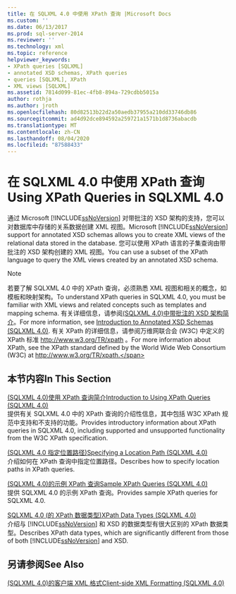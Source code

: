 ```yaml
---
title: 在 SQLXML 4.0 中使用 XPath 查询 |Microsoft Docs
ms.custom: ''
ms.date: 06/13/2017
ms.prod: sql-server-2014
ms.reviewer: ''
ms.technology: xml
ms.topic: reference
helpviewer_keywords:
- XPath queries [SQLXML]
- annotated XSD schemas, XPath queries
- queries [SQLXML], XPath
- XML views [SQLXML]
ms.assetid: 7814d099-81ec-4fb8-894a-729cdbb5015a
author: rothja
ms.author: jroth
ms.openlocfilehash: 80d82513b22d2a50aedb37955a210dd33746db86
ms.sourcegitcommit: ad4d92dce894592a259721a1571b1d8736abacdb
ms.translationtype: MT
ms.contentlocale: zh-CN
ms.lasthandoff: 08/04/2020
ms.locfileid: "87588433"
---
```

# <a name="using-xpath-queries-in-sqlxml-40"></a><span data-ttu-id="9a413-102">在 SQLXML 4.0 中使用 XPath 查询</span><span class="sxs-lookup"><span data-stu-id="9a413-102">Using XPath Queries in SQLXML 4.0</span></span>
  <span data-ttu-id="9a413-103">通过 Microsoft [!INCLUDE[ssNoVersion](../../includes/ssnoversion-md.md)] 对带批注的 XSD 架构的支持，您可以对数据库中存储的关系数据创建 XML 视图。</span><span class="sxs-lookup"><span data-stu-id="9a413-103">Microsoft [!INCLUDE[ssNoVersion](../../includes/ssnoversion-md.md)] support for annotated XSD schemas allows you to create XML views of the relational data stored in the database.</span></span> <span data-ttu-id="9a413-104">您可以使用 XPath 语言的子集查询由带批注的 XSD 架构创建的 XML 视图。</span><span class="sxs-lookup"><span data-stu-id="9a413-104">You can use a subset of the XPath language to query the XML views created by an annotated XSD schema.</span></span>  
  
> [!NOTE]  
>  <span data-ttu-id="9a413-105">若要了解 SQLXML 4.0 中的 XPath 查询，必须熟悉 XML 视图和相关的概念，如模板和映射架构。</span><span class="sxs-lookup"><span data-stu-id="9a413-105">To understand XPath queries in SQLXML 4.0, you must be familiar with XML views and related concepts such as templates and mapping schema.</span></span> <span data-ttu-id="9a413-106">有关详细信息，请参阅[&#40;SQLXML 4.0&#41;中带批注的 XSD 架构简介](../sqlxml/annotated-xsd-schemas/introduction-to-annotated-xsd-schemas-sqlxml-4-0.md)。</span><span class="sxs-lookup"><span data-stu-id="9a413-106">For more information, see [Introduction to Annotated XSD Schemas &#40;SQLXML 4.0&#41;](../sqlxml/annotated-xsd-schemas/introduction-to-annotated-xsd-schemas-sqlxml-4-0.md).</span></span> <span data-ttu-id="9a413-107">有关 XPath 的详细信息，请参阅万维网联合会 (W3C) 中定义的 XPath 标准 http://www.w3.org/TR/xpath 。</span><span class="sxs-lookup"><span data-stu-id="9a413-107">For more information about XPath, see the XPath standard defined by the World Wide Web Consortium (W3C) at http://www.w3.org/TR/xpath.</span></span>  
  
## <a name="in-this-section"></a><span data-ttu-id="9a413-108">本节内容</span><span class="sxs-lookup"><span data-stu-id="9a413-108">In This Section</span></span>  
 [<span data-ttu-id="9a413-109">&#40;SQLXML 4.0&#41;使用 XPath 查询简介</span><span class="sxs-lookup"><span data-stu-id="9a413-109">Introduction to Using XPath Queries &#40;SQLXML 4.0&#41;</span></span>](introduction-to-using-xpath-queries-sqlxml-4-0.md)  
 <span data-ttu-id="9a413-110">提供有关 SQLXML 4.0 中的 XPath 查询的介绍性信息，其中包括 W3C XPath 规范中支持和不支持的功能。</span><span class="sxs-lookup"><span data-stu-id="9a413-110">Provides introductory information about XPath queries in SQLXML 4.0, including supported and unsupported functionality from the W3C XPath specification.</span></span>  
  
 [<span data-ttu-id="9a413-111">&#40;SQLXML 4.0 指定位置路径&#41;</span><span class="sxs-lookup"><span data-stu-id="9a413-111">Specifying a Location Path &#40;SQLXML 4.0&#41;</span></span>](location-path/specifying-a-location-path-sqlxml-4-0.md)  
 <span data-ttu-id="9a413-112">介绍如何在 XPath 查询中指定位置路径。</span><span class="sxs-lookup"><span data-stu-id="9a413-112">Describes how to specify location paths in XPath queries.</span></span>  
  
 [<span data-ttu-id="9a413-113">&#40;SQLXML 4.0&#41;的示例 XPath 查询</span><span class="sxs-lookup"><span data-stu-id="9a413-113">Sample XPath Queries &#40;SQLXML 4.0&#41;</span></span>](samples/sample-xpath-queries-sqlxml-4-0.md)  
 <span data-ttu-id="9a413-114">提供 SQLXML 4.0 的示例 XPath 查询。</span><span class="sxs-lookup"><span data-stu-id="9a413-114">Provides sample XPath queries for SQLXML 4.0.</span></span>  
  
 [<span data-ttu-id="9a413-115">SQLXML 4.0 &#40;的 XPath 数据类型&#41;</span><span class="sxs-lookup"><span data-stu-id="9a413-115">XPath Data Types &#40;SQLXML 4.0&#41;</span></span>](xpath-data-types-sqlxml-4-0.md)  
 <span data-ttu-id="9a413-116">介绍与 [!INCLUDE[ssNoVersion](../../includes/ssnoversion-md.md)] 和 XSD 的数据类型有很大区别的 XPath 数据类型。</span><span class="sxs-lookup"><span data-stu-id="9a413-116">Describes XPath data types, which are significantly different from those of both [!INCLUDE[ssNoVersion](../../includes/ssnoversion-md.md)] and XSD.</span></span>  
  
## <a name="see-also"></a><span data-ttu-id="9a413-117">另请参阅</span><span class="sxs-lookup"><span data-stu-id="9a413-117">See Also</span></span>  
 [<span data-ttu-id="9a413-118">&#40;SQLXML 4.0&#41;的客户端 XML 格式</span><span class="sxs-lookup"><span data-stu-id="9a413-118">Client-side XML Formatting &#40;SQLXML 4.0&#41;</span></span>](../sqlxml/formatting/client-side-xml-formatting-sqlxml-4-0.md)  
  
  
